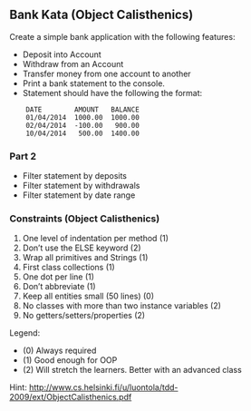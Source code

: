 ## Bank Kata (Object Calisthenics)
Create a simple bank application with the following features:

- Deposit into Account
- Withdraw from an Account
- Transfer money from one account to another
- Print a bank statement to the console.
- Statement should have the following the format:
```
	DATE        AMOUNT   BALANCE
	01/04/2014  1000.00  1000.00
	02/04/2014  -100.00   900.00
	10/04/2014   500.00  1400.00
```

### Part 2
- Filter statement by deposits
- Filter statement by withdrawals
- Filter statement by date range

### Constraints (Object Calisthenics)
1. One level of indentation per method (1)
2. Don’t use the ELSE keyword (2)
3. Wrap all primitives and Strings (1)
4. First class collections (1)
5. One dot per line (1)
6. Don’t abbreviate (1)
7. Keep all entities small (50 lines) (0)
8. No classes with more than two instance variables (2)
9. No getters/setters/properties (2)

Legend:

 * (0) Always required
 * (1) Good enough for OOP
 * (2) Will stretch the learners. Better with an advanced class

Hint: http://www.cs.helsinki.fi/u/luontola/tdd-2009/ext/ObjectCalisthenics.pdf